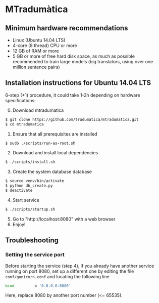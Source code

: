# MTradumàtica

## Minimum hardware recommendations
* Linux (Ubuntu 14.04 LTS)
* 4-core (8 thread) CPU or more
* 12 GB of RAM or more
* 5 GB or more of free hard disk space, as much as possible recommended to train large models (big translators, using over one million sentence pairs)

## Installation instructions for Ubuntu 14.04 LTS

6-step (+1) procedure, it could take 1-2h depending on hardware specifications:

0. Download mtradumatica

```bash
$ git clone https://github.com/tradumatica/mtradumatica.git
$ cd mtradumatica
```

1. Ensure that all prerequisites are installed
```bash
$ sudo ./scripts/run-as-root.sh
```
2. Download and install local dependencies
```bash
$ ./scripts/install.sh
```
3. Create the system database database 
```bash
$ source venv/bin/activate
$ python db_create.py
$ deactivate
```
4. Start service

```bash
$ ./scripts/startup.sh
```
5. Go to "http://localhost:8080" with a web browser
6. Enjoy!

## Troubleshooting

### Setting the service port

Before starting the service (step 4), if you already have another service running on port 8080, set up a different one by editing the file `conf/gunicorn.conf` and locating the following line 

```bash
bind         = '0.0.0.0:8080'
```
Here, replace 8080 by another port number (<= 65535).

